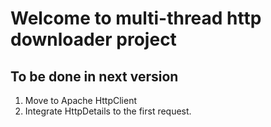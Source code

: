# Welcome to multi-thread http downloader project

## To be done in next version
1. Move to Apache HttpClient
2. Integrate HttpDetails to the first request.